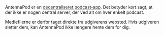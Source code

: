 AntennaPod er en [decentraliseret podcast-app](/documentation/general/central-distributed). Det betyder kort sagt, at der ikke er nogen central server, der ved alt om hver enkelt podcast.

Mediefilerne er derfor taget direkte fra udgiverens websted. Hvis udgiveren sletter dem, kan AntennaPod ikke længere hente dem for dig.

